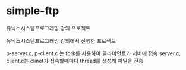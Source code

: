 # simple-ftp
유닉스시스템프로그래밍 강의 프로젝트

유닉스시스템프로그래밍 강의에서 진행한 프로젝트

p-server.c, p-client.c 는 fork를 사용하여 클라이언트가 서버에 접속
server.c, client.c는 clinet가 접속할때마다 thread를 생성해 파일을 전송

